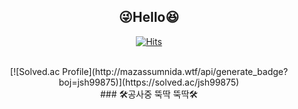 <div align="center">

## :stuck_out_tongue_winking_eye:**Hello**:laughing:

 
[![Hits](https://hits.seeyoufarm.com/api/count/incr/badge.svg?url=https%3A%2F%2Fgithub.com%2Fkihyuny&count_bg=%235FB2EA&title_bg=%239B9B9B&icon=angellist.svg&icon_color=%23E7E7E7&title=hits&edge_flat=false)](https://hits.seeyoufarm.com)

</br>
  [![Solved.ac Profile](http://mazassumnida.wtf/api/generate_badge?boj=jsh99875)](https://solved.ac/jsh99875)
<br>
### 🛠️공사중 뚝딱 뚝딱🛠️
</br>


 
</div>
  
 
  
  

